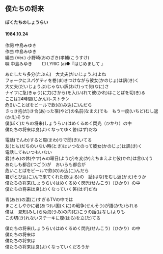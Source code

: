 ## 僕たちの将来
#### ぼくたちのしょうらい
#### 1984.10.24
  

作詞  中島みゆき        
作曲 中島みゆき       
編曲 (Ver.)  小野崎(おのざき)孝輔(こうすけ)　　  
唄  中島みゆき　　
□ LYRIC (a)●『はじめまして 』  　


あたしたち多分(たぶん)　大丈夫(だいじょうぶ)よね   
フォークにスパゲティを巻(ま)きつけながら彼女(かのじょ)は訊(き)く   
大丈夫(だいじょうぶ)じゃない訳(わけ)って何(なに)さ   
ナイフに急(きゅう)に力(さから)を入(い)れて彼(かれ)はことばを切(き)る   
ここは24時間(じかん)レストラン   
危()いことばをビールで飲(の)み込(こ)んだら   
さっき抱(だ)き合(あ)った宿(やど)の名前(なまえ)でも　もう一度(いちど)むし返(かえ)そうか   
僕(ぼく)たちの将来(しょうらい)はめくるめく閃光（ひかり）の中   
僕たちの将来は良(よ)くなってゆく筈(はず)だね   
   
電話(でんわ)すると周(まわ)りで聞(き)いてる   
友(とも)だちのいない時(とき)はいつなのって彼女(かのじょ)は訊(き)く   
電話してもいつもいない   
君(きみ)の休(やす)みの曜日(ようび)を変(か)えちまえよと彼(かれ)は言(い)う   
あたしも都合(つごう)が　おいらも都合が   
危いことばをビールで飲(の)み込(こ)んだら   
君がとび込(こ)んで来てくれた夜(よる)の　話(はな)をむし返(かえ)そうか   
僕たちの将来(しょうらい)はめくるめく閃光(せんこう)（ひかり）の中   
僕たちの将来は良(よ)くなっていく筈(はず)だね   
   
青(あお)の濃(こ)すぎるTVの中では   
まことしやかに暑(あつ)い国(くに)の戦争(せんそう)が語(かた)られる   
僕は　見知(みし)らぬ海(うみ)の向(む)こうの話(はなし)よりも   
この切(き)れないステーキに腹(はら)を立(た)てる   
   
僕たちの将来(しょうらい)はめくるめく閃光(せんこう)（ひかり）の中   
僕たちの将来は   
僕たちの将来は   
僕たちの将来は良(よ)くなっていくだろうか   